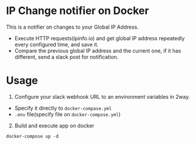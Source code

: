 # IP Change notifier on Docker
This is a notifier on changes to your Global IP Address.
- Execute HTTP requests(ipinfo.io) and get global IP address repeatedly every configured time, and save it.
- Compare the previous global IP address and the current one, if it has different, send a slack post for notification.

# Usage
1. Configure your slack webhook URL to an environment variables in 2way.
  - Specify it directly to `docker-compase.yml`
  - `.env` file(specify file on `docker-compose.yml`)
2. Build and execute app on docker
  ```
  docker-compose up -d
  ```
